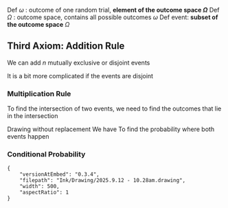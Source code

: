 


Def $\omega$ : outcome of one random trial, **element of the outcome space $\Omega$**
Def $\Omega$ : outcome space, contains all possible outcomes $\omega$
Def event: **subset of the outcome space** $\Omega$


## Third Axiom: Addition Rule
We can add *n* mutually exclusive or disjoint events 

It is a bit more complicated if the events are disjoint


### Multiplication Rule

To find the intersection of two events, we need to find the outcomes that lie in the intersection

Drawing without replacement
We have
To find the probability where both events happen 

### Conditional Probability


```handdrawn-ink
{
	"versionAtEmbed": "0.3.4",
	"filepath": "Ink/Drawing/2025.9.12 - 10.28am.drawing",
	"width": 500,
	"aspectRatio": 1
}
```
